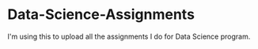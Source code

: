 # Data-Science-Assignments
I'm using this to upload all the assignments I do for Data Science program.
